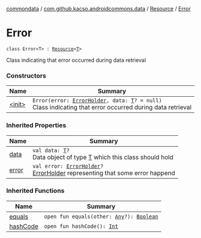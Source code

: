 [commondata](../../../index.md) / [com.github.kacso.androidcommons.data](../../index.md) / [Resource](../index.md) / [Error](./index.md)

# Error

`class Error<T> : `[`Resource`](../index.md)`<`[`T`](index.md#T)`>`

Class indicating that error occurred during data retrieval

### Constructors

| Name | Summary |
|---|---|
| [&lt;init&gt;](-init-.md) | `Error(error: `[`ErrorHolder`](../../-error-holder/index.md)`, data: `[`T`](index.md#T)`? = null)`<br>Class indicating that error occurred during data retrieval |

### Inherited Properties

| Name | Summary |
|---|---|
| [data](../data.md) | `val data: `[`T`](../index.md#T)`?`<br>Data object of type [T](../index.md#T) which this class should hold |
| [error](../error.md) | `val error: `[`ErrorHolder`](../../-error-holder/index.md)`?`<br>[ErrorHolder](../../-error-holder/index.md) representing that some error happend |

### Inherited Functions

| Name | Summary |
|---|---|
| [equals](../equals.md) | `open fun equals(other: `[`Any`](https://kotlinlang.org/api/latest/jvm/stdlib/kotlin/-any/index.html)`?): `[`Boolean`](https://kotlinlang.org/api/latest/jvm/stdlib/kotlin/-boolean/index.html) |
| [hashCode](../hash-code.md) | `open fun hashCode(): `[`Int`](https://kotlinlang.org/api/latest/jvm/stdlib/kotlin/-int/index.html) |
